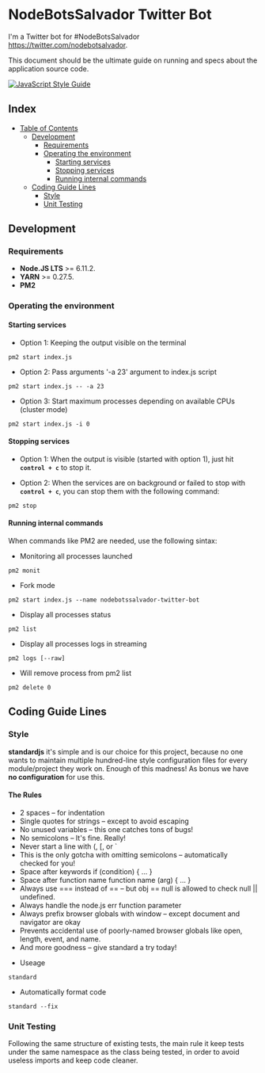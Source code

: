 # NodeBotsSalvador Twitter Bot
I'm a Twitter bot for #NodeBotsSalvador https://twitter.com/nodebotsalvador.

This document should be the ultimate guide on running and specs about the application source code.

[![JavaScript Style Guide](https://img.shields.io/badge/code_style-standard-brightgreen.svg)](https://standardjs.com)

## Index

* [Table of Contents]()
  * [Development](#development)
    * [Requirements](#requirements)
    * [Operating the environment](#operating-the-environment)
      * [Starting services](#starting-services)
      * [Stopping services](#stopping-services)
      * [Running internal commands](#running-internal-commands)
  * [Coding Guide Lines](#coding-guide-lines)
    * [Style](#style)
    * [Unit Testing](#unit-testing)


## Development

### Requirements

- **Node.JS LTS** >= 6.11.2.
- **YARN** >= 0.27.5.
- **PM2**

### Operating the environment

#### Starting services

- Option 1: Keeping the output visible on the terminal
```
pm2 start index.js
```

- Option 2: Pass arguments '-a 23' argument to index.js script
```
pm2 start index.js -- -a 23
```

- Option 3: Start maximum processes depending on available CPUs (cluster mode)
```
pm2 start index.js -i 0
```

#### Stopping services

- Option 1: When the output is visible (started with option 1), just hit **`control + c`** to stop it.

- Option 2: When the services are on background or failed to stop with **`control + c`**, you can stop them with the following command:
```
pm2 stop
```

#### Running internal commands

When commands like PM2 are needed, use the following sintax:

- Monitoring all processes launched
```
pm2 monit
```

- Fork mode
```
pm2 start index.js --name nodebotssalvador-twitter-bot
```

- Display all processes status
```
pm2 list
```

- Display all processes logs in streaming
```
pm2 logs [--raw]
```

- Will remove process from pm2 list
```
pm2 delete 0
```

## Coding Guide Lines

### Style
**standardjs** it's simple and is our choice for this project, because no one wants to maintain multiple hundred-line style configuration files for every module/project they work on. Enough of this madness! As bonus we have **no configuration** for use this.

#### The Rules

* 2 spaces – for indentation
* Single quotes for strings – except to avoid escaping
* No unused variables – this one catches tons of bugs!
* No semicolons – It's fine. Really!
* Never start a line with (, [, or `
* This is the only gotcha with omitting semicolons – automatically checked for you!
* Space after keywords if (condition) { ... }
* Space after function name function name (arg) { ... }
* Always use === instead of == – but obj == null is allowed to check null || undefined.
* Always handle the node.js err function parameter
* Always prefix browser globals with window – except document and navigator are okay
* Prevents accidental use of poorly-named browser globals like open, length, event, and name.
* And more goodness – give standard a try today!

- Useage
```
standard
```

- Automatically format code
```
standard --fix
```

### Unit Testing
Following the same structure of existing tests, the main rule it keep tests under the same namespace as the class being tested, in order to avoid useless imports and keep code cleaner.